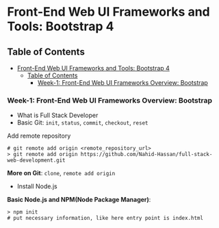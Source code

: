 # Front-End Web UI Frameworks and Tools: Bootstrap 4

## Table of Contents

- [Front-End Web UI Frameworks and Tools: Bootstrap 4](#front-end-web-ui-frameworks-and-tools-bootstrap-4)
  - [Table of Contents](#table-of-contents)
    - [Week-1: Front-End Web UI Frameworks Overview: Bootstrap](#week-1-front-end-web-ui-frameworks-overview-bootstrap)

### Week-1: Front-End Web UI Frameworks Overview: Bootstrap

- What is Full Stack Developer
- Basic Git: `init`, `status`, `commit`, `checkout`, `reset`

Add remote repository

```shell
# git remote add origin <remote_repository_url>
> git remote add origin https://github.com/Nahid-Hassan/full-stack-web-development.git
```

**More on Git**: `clone`, `remote add origin`

- Install Node.js

**Basic Node.js and NPM(Node Package Manager)**:

```shell
> npm init
# put necessary information, like here entry point is index.html
```
